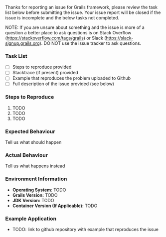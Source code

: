 Thanks for reporting an issue for Grails framework, please review the task list below before submitting the
issue. Your issue report will be closed if the issue is incomplete and the below tasks not completed.

NOTE: If you are unsure about something and the issue is more of a question a better place to ask questions is on Stack
Overflow (https://stackoverflow.com/tags/grails) or Slack (https://slack-signup.grails.org). DO NOT use the issue
tracker to ask questions.

### Task List

- [ ] Steps to reproduce provided
- [ ] Stacktrace (if present) provided
- [ ] Example that reproduces the problem uploaded to Github
- [ ] Full description of the issue provided (see below)

### Steps to Reproduce

1. TODO
2. TODO
3. TODO

### Expected Behaviour

Tell us what should happen

### Actual Behaviour

Tell us what happens instead

### Environment Information

- **Operating System**: TODO
- **Grails Version:** TODO
- **JDK Version:** TODO
- **Container Version (If Applicable):** TODO

### Example Application

- TODO: link to github repository with example that reproduces the issue

